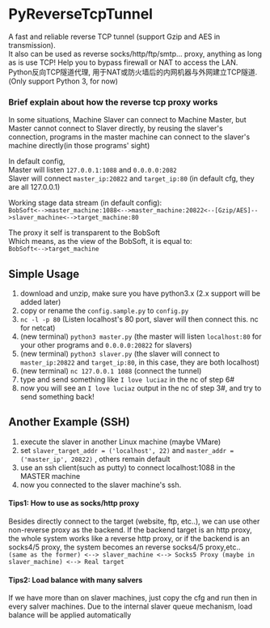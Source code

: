 # PyReverseTcpTunnel
A fast and reliable reverse TCP tunnel (support Gzip and AES in transmission).  
It also can be used as reverse socks/http/ftp/smtp... proxy, anything as long as is use TCP!
Help you to bypass firewall or NAT to access the LAN.  
Python反向TCP隧道代理, 用于NAT或防火墙后的内网机器与外网建立TCP隧道.   
(Only support Python 3, for now)  
 
  
### Brief explain about how the reverse tcp proxy works
In some situations, Machine Slaver can connect to Machine Master, but Master cannot connect to Slaver directly, by reusing the slaver's connection, programs in the master machine can connect to the slaver's machine directly(in those programs' sight)

In default config,  
Master will listen `127.0.0.1:1088` and `0.0.0.0:2082`  
Slaver will connect `master_ip:20822` and `target_ip:80` (in default cfg, they are all 127.0.0.1)  
  
Working stage data stream (in default config):  
`BobSoft<-->master_machine:1088<-->master_machine:20822<--[Gzip/AES]-->slaver_machine<-->target_machine:80`  
  
The proxy it self is transparent to the BobSoft  
Which means, as the view of the BobSoft, it is equal to:  
`BobSoft<-->target_machine`  
  
## Simple Usage
1. download and unzip, make sure you have python3.x (2.x support will be added later)  
2. copy or rename the `config.sample.py` to `config.py`  
3. `nc -l -p 80` (Listen localhost's 80 port, slaver will then connect this. nc for netcat)  
4. (new terminal) `python3 master.py`  (the master will listen `localhost:80` for your other programs and `0.0.0.0:20822` for slavers)  
5. (new terminal) `python3 slaver.py`  (the slaver will connect to `master_ip:20822` and `target_ip:80`, in this case, they are both localhost)  
6. (new terminal) `nc 127.0.0.1 1088`  (connect the tunnel)  
7. type and send something like `I love luciaz` in the nc of step 6#  
8. now you will see an `I love luciaz` output in the nc of step 3#, and try to send something back!  

## Another Example (SSH)
1. execute the slaver in another Linux machine (maybe VMare)  
2. set `slaver_target_addr = ('localhost', 22)` and `master_addr = ('master_ip', 20822)` , others remain default
3. use an ssh client(such as putty) to connect localhost:1088 in the MASTER machine
4. now you connected to the slaver machine's ssh.

#### Tips1:  How to use as socks/http proxy
Besides directly connect to the target (website, ftp, etc..), we can use other non-reverse proxy as the backend. If the backend target is an http proxy, the whole system works like a reverse http proxy, or if the backend is an socks4/5 proxy, the system becomes an reverse socks4/5 proxy,etc..  
`(same as the former) <--> slaver_machine <--> Socks5 Proxy (maybe in slaver_machine) <--> Real target`  
  
#### Tips2:  Load balance with many salvers
If we have more than on slaver machines, just copy the cfg and run then in every salver machines. Due to the internal slaver queue mechanism, load balance will be applied automatically  


